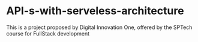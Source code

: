 # API-s-with-serveless-architecture
This is a project proposed by Digital Innovation One, offered by the SPTech course for FullStack development  
